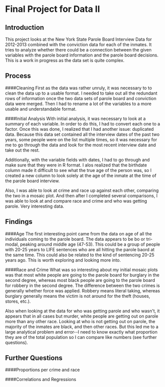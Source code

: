 Final Project for Data II
==========

Introduction
-------
This project looks at the New York State Parole Board Interview Data for 2012-2013 combined with the conviction data for each of the inmates. It tries to analyze whether there could be a connection between the given variables with the parole board information and the parole board decisions. This is a work in progress as the data set is quite complex. 


Process
------

####Cleaning
First as the data was rather unruly, it was necessary to to clean the data up to a usable format. I needed to take out all the redundant rows of information once the two data sets of parole board and conviction data were merged. Then I had to rename a lot of the variables to a more usable and understandable format. 

####Initial Analysis
With initial analysis, it was necessary to look at a summary of each variable. In order to do this, I had to convert each one to a factor. Once this was done, I realized that I had another issue: duplicated data. Because this data set contained all the interview dates of the past two years, some people were on the list multiple times, so it was necessary for me to go through the data and look for the most recent interview date and take out the rest.

Additionally, with the variable fields with dates, I had to go through and make sure that they were in R format. I alos realized that the birthdate column made it difficult to see what the true age of the person was, so I created a new column to look solely at the age of the inmate at the  time of the parole board interview. 

Also, I was able to look at crime and race up against each other, comparing the two in a mosaic plot. And then after I completed several comparisons, I was able to look at and compare race and crime and who was getting parole. Very interesting data.

Findings
------
####Age
The first interesting point came from the data on age of all the individuals coming to the parole board. The data appears to be bo or tri-modal, peaking around middle age (47-53). This could be a group of people with 20-25 years to LIFE sentences who are all hitting the parole baord at the same time. This could also be related to the kind of sentencing 20-25 years ago. This is worth exploring and looking more into.

####Race and Crime
What was so interesting about my initial mosaic plots was that most white people are going to the parole board for burglary in the second degree, whereas most black people are going to the parole board for robbery in the second degree. The difference between the two crimes is generally whether force was applied. Robbery means literal taking, whereas burglary generally means the victim is not around for the theft (houses, stores, etc.). 

Also when looking at the data for who was getting parole and who wasn't, it appears that in all cases but murder, white people are getting out on parole more than any other race. Looking at who is not getting out on parole, the majority of the inmates are black, and then other races. But this led me to a large analytical problem and error--I need to know exactly what proportion they are of the total population so I can compare like numbers (see further questions). 

Further Questions
------
####Proportions per crime and race

####Correlations and Regressions
